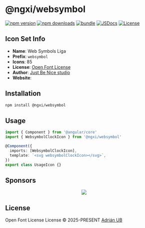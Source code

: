 # @ngxi/websymbol

[![npm version][npm-version-src]][npm-version-href]
[![npm downloads][npm-downloads-src]][npm-downloads-href]
[![bundle][bundle-src]][bundle-href]
[![JSDocs][jsdocs-src]][jsdocs-href]
[![License][license-src]][license-href]

## Icon Set Info

- **Name**: Web Symbols Liga
- **Prefix**: `websymbol`
- **Icons**: 85
- **License**: [Open Font License](https://scripts.sil.org/cms/scripts/page.php?site_id=nrsi&id=OFL)
- **Author**: [Just Be Nice studio]()
- **Website**: []()

## Installation

```sh
npm install @ngxi/websymbol
```

## Usage

```ts
import { Component } from '@angular/core'
import { WebsymbolClockIcon } from '@ngxi/websymbol'

@Component({
  imports: [WebsymbolClockIcon],
  template: `<svg websymbolClockIcon></svg>`,
})
export class UsageIcon {}
```

## Sponsors

<p align="center">
  <a href="https://cdn.jsdelivr.net/gh/adrian-ub/static/sponsors.svg">
    <img src='https://cdn.jsdelivr.net/gh/adrian-ub/static/sponsors.svg'/>
  </a>
</p>

## License

Open Font License License © 2025-PRESENT [Adrián UB](https://github.com/adrian-ub)

<!-- Badges -->

[npm-version-src]: https://img.shields.io/npm/v/@ngxi/websymbol?style=flat&colorA=080f12&colorB=1fa669
[npm-version-href]: https://npmjs.com/package/@ngxi/websymbol
[npm-downloads-src]: https://img.shields.io/npm/dm/@ngxi/websymbol?style=flat&colorA=080f12&colorB=1fa669
[npm-downloads-href]: https://npmjs.com/package/@ngxi/websymbol
[bundle-src]: https://img.shields.io/bundlephobia/minzip/@ngxi/websymbol?style=flat&colorA=080f12&colorB=1fa669&label=minzip
[bundle-href]: https://bundlephobia.com/result?p=@ngxi/websymbol
[license-src]: https://img.shields.io/npm/l/@ngxi/websymbol?style=flat&colorA=080f12&colorB=1fa669
[license-href]: https://github.com/adrian-ub/ngxi/blob/main/LICENSE
[jsdocs-src]: https://img.shields.io/badge/jsdocs-reference-080f12?style=flat&colorA=080f12&colorB=1fa669
[jsdocs-href]: https://www.jsdocs.io/package/@ngxi/websymbol

